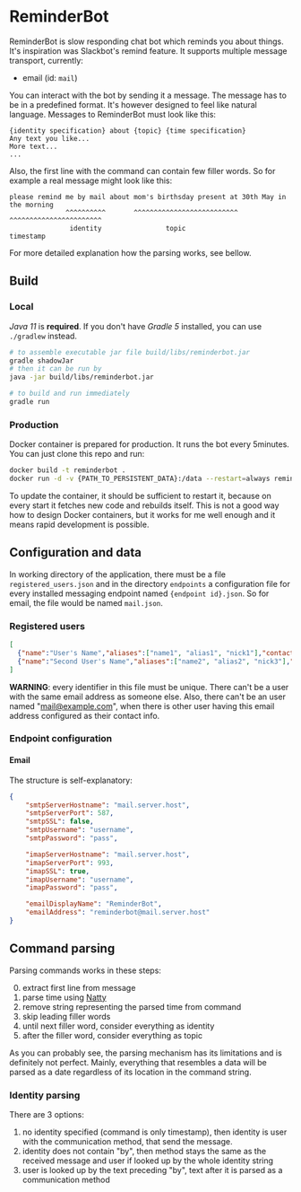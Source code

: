 # ReminderBot

ReminderBot is slow responding chat bot which reminds you about things. It's inspiration was Slackbot's remind feature.
It supports multiple message transport, currently:

* email (id: `mail`)

You can interact with the bot by sending it a message. The message has to be in a predefined format. It's however designed
to feel like natural language. Messages to ReminderBot must look like this:

```
{identity specification} about {topic} {time specification}
Any text you like...
More text...
...
```

Also, the first line with the command can contain few filler words. So for example a real message might look like this:

```
please remind me by mail about mom's birthsday present at 30th May in the morning
              ^^^^^^^^^^       ^^^^^^^^^^^^^^^^^^^^^^^^^^ ^^^^^^^^^^^^^^^^^^^^^^^
               identity                topic                    timestamp
```

For more detailed explanation how the parsing works, see bellow.

## Build

### Local

_Java 11_ is **required**. If you don't have _Gradle 5_ installed, you can use `./gradlew` instead.

```sh
# to assemble executable jar file build/libs/reminderbot.jar
gradle shadowJar
# then it can be run by
java -jar build/libs/reminderbot.jar

# to build and run immediately
gradle run
```

### Production

Docker container is prepared for production. It runs the bot every 5minutes. You can just clone this repo and run:

```sh
docker build -t reminderbot .
docker run -d -v {PATH_TO_PERSISTENT_DATA}:/data --restart=always reminderbot:latest
``` 

To update the container, it should be sufficient to restart it, because on every start it fetches new code and rebuilds itself.
This is not a good way how to design Docker containers, but it works for me well enough and it means rapid development is possible.

## Configuration and data

In working directory of the application, there must be a file `registered_users.json` and in the directory `endpoints`
a configuration file for every installed messaging endpoint named `{endpoint id}.json`. So for email, the file would be named `mail.json`.

### Registered users

```json
[
  {"name":"User's Name","aliases":["name1", "alias1", "nick1"],"contactInfo":{"mail":["mail@example.com", "secondary_mail@example.com"]}},
  {"name":"Second User's Name","aliases":["name2", "alias2", "nick3"],"contactInfo":{"mail":["something@example.com", "something_else@example.com"]}}
] 

```

**WARNING**: every identifier in this file must be unique. There can't be a user with the same email address as someone
else. Also, there can't be an user named "mail@example.com", when there is other user having this email address configured
 as their contact info.
 
### Endpoint configuration

#### Email

The structure is self-explanatory:

```json
{
	"smtpServerHostname": "mail.server.host",
	"smtpServerPort": 587,
	"smtpSSL": false,
	"smtpUsername": "username",
	"smtpPassword": "pass",

	"imapServerHostname": "mail.server.host",
	"imapServerPort": 993,
	"imapSSL": true,
	"imapUsername": "username",
	"imapPassword": "pass",

	"emailDisplayName": "ReminderBot",
	"emailAddress": "reminderbot@mail.server.host"
}
```

## Command parsing

Parsing commands works in these steps:

0. extract first line from message
1. parse time using [Natty](http://natty.joestelmach.com/)
2. remove string representing the parsed time from command
3. skip leading filler words
4. until next filler word, consider everything as identity
5. after the filler word, consider everything as topic

As you can probably see, the parsing mechanism has its limitations and is definitely not perfect. Mainly, everything that
resembles a data will be parsed as a date regardless of its location in the command string.

### Identity parsing

There are 3 options:

1. no identity specified (command is only timestamp), then identity is user with the communication method,
that send the message.
2. identity does not contain "by", then method stays the same as the received message and user if looked up by the whole identity string
3. user is looked up by the text preceding "by", text after it is parsed as a communication method